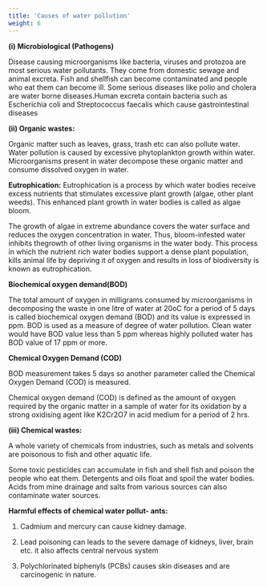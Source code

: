 ```yaml
---
title: 'Causes of water pollution'
weight: 6
---
```



**(i) Microbiological (Pathogens)**

Disease causing microorganisms like bacteria, viruses and protozoa are most serious water pollutants.
They come from domestic sewage and animal excreta. Fish and shellfish can become contaminated and people who eat them can become ill. Some serious diseases like polio and cholera are water borne diseases.Human excreta contain bacteria such as Escherichia coli and Streptococcus faecalis which cause gastrointestinal diseases

**(ii) Organic wastes:**

Organic matter such as leaves, grass, trash etc can also pollute water. Water pollution is caused by excessive phytoplankton growth within water.
Microorganisms present in water decompose these organic matter and consume dissolved oxygen in water.


**Eutrophication:**
Eutrophication is a process by which water bodies receive excess nutrients that stimulates excessive plant growth (algae, other plant weeds). This enhanced plant growth in water bodies is called as algae bloom.

The growth of algae in extreme abundance covers the water surface and reduces the oxygen concentration in water. Thus, bloom-infested water inhibits thegrowth of other living organisms in the water body. This process in which the nutrient rich water bodies support a dense plant population, kills animal life by depriving it of oxygen and results in loss of biodiversity is known as eutrophication.


**Biochemical oxygen demand(BOD)**

The total amount of oxygen in milligrams consumed by microorganisms in decomposing the waste in one litre of water at 20oC for a period of 5 days is called biochemical oxygen demand (BOD) and its value is expressed in ppm.
BOD is used as a measure of degree of water pollution. Clean water would have BOD value less than 5 ppm whereas highly polluted water has BOD value of 17 ppm or more.


**Chemical Oxygen Demand (COD)**

BOD measurement takes 5 days so another parameter called the Chemical Oxygen Demand (COD) is measured.

Chemical oxygen demand (COD) is defined as the amount of oxygen required by the organic matter in a sample of water for its oxidation by a strong oxidising agent like K2Cr2O7 in acid medium for a period of 2 hrs.

**(iii) Chemical wastes:**

A whole variety of chemicals from industries, such as metals and solvents are poisonous to fish and other aquatic life.

Some toxic pesticides can accumulate in fish and shell fish and poison the people who eat them. Detergents and oils float and spoil the water bodies. Acids from mine drainage and salts from various sources can also contaminate water sources.

**Harmful effects of chemical water pollut- ants:**

1. Cadmium and mercury can cause kidney damage.

2. Lead poisoning can leads to the severe damage of kidneys, liver, brain etc. it also affects central nervous system

3. Polychlorinated biphenyls (PCBs) causes skin diseases and are carcinogenic in nature.